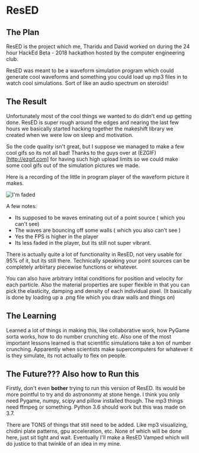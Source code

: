 # ResED

## The Plan

ResED is the project which me, Tharidu and David worked on during the 24 hour HackEd Beta - 2018 hackathon hosted
by the computer engineering club.

ResED was meant to be a waveform simulation program which could generate cool waveforms and something you could load
up mp3 files in to watch cool simulations. Sort of like an audio spectrum on steroids!


## The Result

Unfortunately most of the cool things we wanted to do didn't end up getting done. ResED is super rough around the edges
and nearing the last few hours we basically started hacking together the makeshift library we created when we were low
on sleep and motivation.

So the code quality isn't great, but I suppose we managed to make a few cool gifs so its not all bad!
Thanks to the guys over at (EZGIF)[http://ezgif.com] for having such high upload limits so we could make some
cool gifs out of the simulation pictures we made.

Here is a recording of the little in program player of the waveform picture it makes.

![I'm faded](https://github.com/AssortedFantasy/ResED/blob/master/res_ed_nonsense.gif)

A few notes:

* Its supposed to be waves eminating out of a point source ( which you can't see)
* The waves are bouncing off some walls ( which you also can't see )
* Yes the FPS is higher in the player
* Its less faded in the player, but its still not super vibrant.

There is actually quite a lot of functionality in ResED, not very usable for 95% of it, but its still there.
Technically speaking your point sources can be completely arbirtary piecewise functions or whatever.

You can also have arbitrary intital conditions for position and velocity for each particle. Also the
material properties are super flexible in that you can pick the elasticity, damping and density of each individual
pixel. (It basically is done by loading up a .png file which you draw walls and things on)


## The Learning

Learned a lot of things in making this, like collaborative work, how PyGame sorta works, how to do number crunching etc.
Also one of the most important lessons learned is that scientific simulations take a ton of number crunching. Apparently
when scientists make supercomputers for whatever it is they simulate, its not actually to flex on people.

## The Future??? Also how to Run this

Firstly, don't even **bother** trying to run this version of ResED. Its would be more pointful to try and do astrononmy at stone
henge. I think you only need Pygame, numpy, scipy and pillow installed though. The mp3 things need ffmpeg or something. Python 3.6 should work but this was made on 3.7.

There are TONS of things that still need to be added. Like mp3 visualizing, chidini plate patterns, gpu acceleration, etc.
None of which will be done here, just sit tight and wait. Eventually I'll make a ResED Vamped which will do justice to that twinkle
of an idea in my mine.
